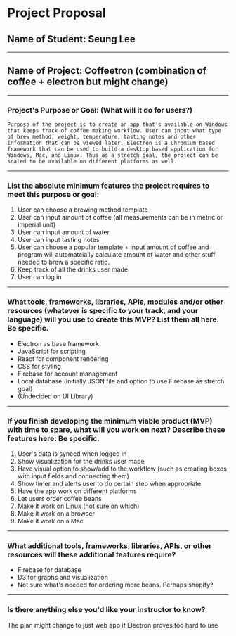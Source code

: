 # Project Proposal
## Name of Student: Seung Lee
---
## Name of Project: Coffeetron (combination of coffee + electron but might change)
---
### Project's Purpose or Goal: (What will it do for users?)

    Purpose of the project is to create an app that's available on Windows that keeps track of coffee making workflow. User can input what type of brew method, weight, temperature, tasting notes and other information that can be viewed later. Electron is a Chromium based framework that can be used to build a desktop based application for Windows, Mac, and Linux. Thus as a stretch goal, the project can be scaled to be available on different platforms as well.

---

### List the absolute minimum features the project requires to meet this purpose or goal:

  1. User can choose a brewing method template
  2. User can input amount of coffee
    (all measurements can be in metric or imperial unit)
  3. User can input amount of water
  4. User can input tasting notes
  5. User can choose a popular template + input amount of coffee and program will automatcially calculate amount of water and other stuff needed to brew a specific ratio.
  6. Keep track of all the drinks user made
  7. User can log in
---
### What tools, frameworks, libraries, APIs, modules and/or other resources (whatever is specific to your track, and your language) will you use to create this MVP? List them all here. Be specific.

* Electron as base framework
* JavaScript for scripting
* React for component rendering
* CSS for styling
* Firebase for account management
* Local database (initially JSON file and option to use Firebase as stretch goal)
* (Undecided on UI Library)
---
### If you finish developing the minimum viable product (MVP) with time to spare, what will you work on next? Describe these features here: Be specific.

  1. User's data is synced when logged in
  2. Show visualization for the drinks user made
  3. Have visual option to show/add to the workflow
    (such as creating boxes with input fields and connecting them)
  4. Show timer and alerts user to do certain step when appropriate
  5. Have the app work on different platforms
  6. Let users order coffee beans
  7. Make it work on Linux (not sure on which)
  8. Make it work on a browser
  9. Make it work on a Mac
---
### What additional tools, frameworks, libraries, APIs, or other resources will these additional features require?

* Firebase for database
* D3 for graphs and visualization
* Not sure what's needed for ordering more beans. Perhaps shopify?
---
### Is there anything else you'd like your instructor to know?

  The plan might change to just web app if Electron proves too hard to use

